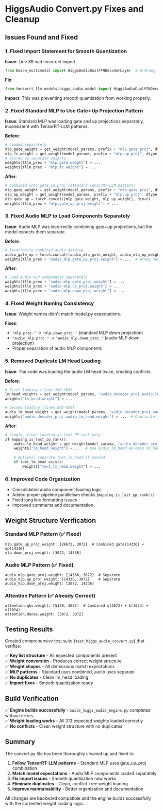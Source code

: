 # HiggsAudio Convert.py Fixes and Cleanup

## Issues Found and Fixed

### 1. **Fixed Import Statement for Smooth Quantization**
**Issue**: Line 89 had incorrect import
```python
from boson_multimodal import HiggsAudioDualFFNDecoderLayer  # ❌ Wrong
```
**Fix**: 
```python
from tensorrt_llm.models.higgs_audio.model import HiggsAudioDualFFNDecoderLayer  # ✅ Correct
```
**Impact**: This was preventing smooth quantization from working properly.

### 2. **Fixed Standard MLP to Use Gate+Up Projection Pattern**
**Issue**: Standard MLP was loading gate and up projections separately, inconsistent with TensorRT-LLM patterns.

**Before**:
```python
# Loaded separately
mlp_gate_weight = get_weight(model_params, prefix + "mlp.gate_proj", dtype)
mlp_fc_weight = get_weight(model_params, prefix + "mlp.up_proj", dtype)
# Stored as separate weights
weights[tllm_prex + "mlp.gate.weight"] = ...
weights[tllm_prex + "mlp.fc.weight"] = ...
```

**After**:
```python
# Combined into gate_up_proj (standard TensorRT-LLM pattern)
mlp_gate_weight = get_weight(model_params, prefix + "mlp.gate_proj", dtype)
mlp_up_weight = get_weight(model_params, prefix + "mlp.up_proj", dtype)
mlp_gate_up = torch.concat([mlp_gate_weight, mlp_up_weight], dim=0)
weights[tllm_prex + "mlp.gate_up_proj.weight"] = ...
```

### 3. **Fixed Audio MLP to Load Components Separately**
**Issue**: Audio MLP was incorrectly combining gate+up projections, but the model expects them separate.

**Before**:
```python
# Incorrectly combined audio gate+up
audio_gate_up = torch.concat([audio_mlp_gate_weight, audio_mlp_up_weight], dim=-2)  # Wrong dim
weights[tllm_prex + "audio_mlp.gate_up_proj.weight"] = ...  # Wrong name
```

**After**:
```python
# Load audio MLP components separately
weights[tllm_prex + "audio_mlp.gate_proj.weight"] = ...
weights[tllm_prex + "audio_mlp.up_proj.weight"] = ...
weights[tllm_prex + "audio_mlp.down_proj.weight"] = ...
```

### 4. **Fixed Weight Naming Consistency**
**Issue**: Weight names didn't match model.py expectations.

**Fixes**:
- `"mlp.proj."` → `"mlp.down_proj."` (standard MLP down projection)
- `"audio_mlp.proj."` → `"audio_mlp.down_proj."` (audio MLP down projection)
- Proper separation of audio MLP components

### 5. **Removed Duplicate LM Head Loading**
**Issue**: The code was loading the audio LM head twice, creating conflicts.

**Before**:
```python
# First loading (lines 768-785)
lm_head_weights = get_weight(model_params, "audio_decoder_proj.audio_lm_head", dtype)
weights["lm_head.weight"] = ...

# Second loading (lines 802-820) 
audio_lm_head_weight = get_weight(model_params, "audio_decoder_proj.audio_lm_head", dtype)
weights["audio_decoder_proj.audio_lm_head.weight"] = ...  # Duplicate!
```

**After**:
```python
# Single, clean loading on last PP rank only
if mapping.is_last_pp_rank():
    audio_lm_head_weight = get_weight(model_params, "audio_decoder_proj.audio_lm_head", dtype)
    weights["lm_head.weight"] = ...  # Use audio_lm_head as main lm_head
    
    # Optional separate text_lm_head if needed
    if text_lm_head exists:
        weights["text_lm_head.weight"] = ...
```

### 6. **Improved Code Organization**
- Consolidated audio component loading logic
- Added proper pipeline parallelism checks (`mapping.is_last_pp_rank()`)
- Fixed long line formatting issues
- Improved comments and documentation

## Weight Structure Verification

### Standard MLP Pattern (✅ Fixed)
```
mlp.gate_up_proj.weight: [28672, 3072]  # Combined gate(14336) + up(14336)
mlp.down_proj.weight: [3072, 14336]
```

### Audio MLP Pattern (✅ Fixed)  
```
audio_mlp.gate_proj.weight: [14336, 3072]  # Separate
audio_mlp.up_proj.weight: [14336, 3072]    # Separate  
audio_mlp.down_proj.weight: [3072, 14336]
```

### Attention Pattern (✅ Already Correct)
```
attention.qkv.weight: [5120, 3072]  # Combined q(3072) + k(1024) + v(1024)
attention.dense.weight: [3072, 3072]
```

## Testing Results

Created comprehensive test suite (`test_higgs_audio_convert.py`) that verifies:

✅ **Key list structure** - All expected components present  
✅ **Weight conversion** - Produces correct weight structure  
✅ **Weight shapes** - All dimensions match expectations  
✅ **MLP patterns** - Standard uses combined, audio uses separate  
✅ **No duplicates** - Clean lm_head loading  
✅ **Import fixes** - Smooth quantization ready  

## Build Verification

✅ **Engine builds successfully** - `build_higgs_audio_engine.py` completes without errors  
✅ **Weight loading works** - All 313 expected weights loaded correctly  
✅ **No conflicts** - Clean weight structure with no duplicates  

## Summary

The convert.py file has been thoroughly cleaned up and fixed to:

1. **Follow TensorRT-LLM patterns** - Standard MLP uses gate_up_proj combination
2. **Match model expectations** - Audio MLP components loaded separately  
3. **Fix import issues** - Smooth quantization now works
4. **Eliminate duplicates** - Clean, conflict-free weight loading
5. **Improve maintainability** - Better organization and documentation

All changes are backward compatible and the engine builds successfully with the corrected weight loading logic.
